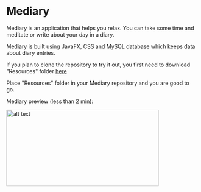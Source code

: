 # Mediary 

Mediary is an application that helps you relax. You can take some time and meditate or write about your day in a diary.

Mediary is built using JavaFX, CSS and MySQL database which keeps data about diary entries.

If you plan to clone the repository to try it out, you first need to download "Resources" folder [here](https://drive.google.com/drive/folders/13Ha6Eep1BRyKJWKuvnB0ARBAtEa8Q3AD?usp=sharing) 


Place "Resources" folder in your Mediary repository and you are good to go.

Mediary preview (less than 2 min):

<img src="https://user-images.githubusercontent.com/48128569/141811361-f568ef64-d835-457f-aca8-bae64e64a6f5.gif" alt="alt text" width="400" height="200">





